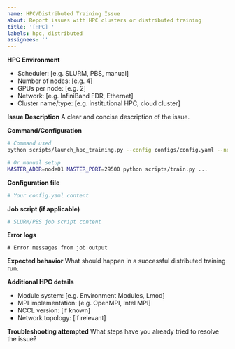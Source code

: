 ```yaml
---
name: HPC/Distributed Training Issue
about: Report issues with HPC clusters or distributed training
title: '[HPC] '
labels: hpc, distributed
assignees: ''
---
```


**HPC Environment**
- Scheduler: [e.g. SLURM, PBS, manual]
- Number of nodes: [e.g. 4]
- GPUs per node: [e.g. 2]
- Network: [e.g. InfiniBand FDR, Ethernet]
- Cluster name/type: [e.g. institutional HPC, cloud cluster]

**Issue Description**
A clear and concise description of the issue.

**Command/Configuration**
```bash
# Command used
python scripts/launch_hpc_training.py --config configs/config.yaml --nodes 4 --gpus-per-node 2

# Or manual setup
MASTER_ADDR=node01 MASTER_PORT=29500 python scripts/train.py ...
```

**Configuration file**
```yaml
# Your config.yaml content
```

**Job script (if applicable)**
```bash
# SLURM/PBS job script content
```

**Error logs**
```
# Error messages from job output
```

**Expected behavior**
What should happen in a successful distributed training run.

**Additional HPC details**
- Module system: [e.g. Environment Modules, Lmod]
- MPI implementation: [e.g. OpenMPI, Intel MPI]
- NCCL version: [if known]
- Network topology: [if relevant]

**Troubleshooting attempted**
What steps have you already tried to resolve the issue?
